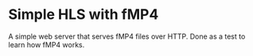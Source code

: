 # Simple HLS with fMP4

A simple web server that serves fMP4 files over HTTP. Done as a test to learn how fMP4 works.